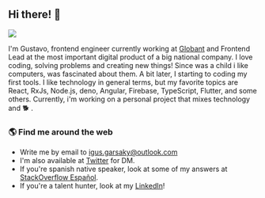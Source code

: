 ## Hi there! 👋

![](https://img.shields.io/github/stars/gugadev?style=social)

I'm Gustavo, frontend engineer currently working at [Globant](https://globant.com) and Frontend Lead at the most important digital product of a big national company. I love coding, solving problems and creating new things! Since was a child i like computers, was fascinated about them. A bit later, I starting to coding my first tools. I like technology in general terms, but my favorite topics are React, RxJs, Node.js, deno, Angular, Firebase, TypeScript, Flutter, and some others. Currently, i'm working on a personal project that mixes technology and 🐕 .

### 🌎 Find me around the web 

- Write me by email to igus.garsaky@outlook.com 
- I'm also available at [Twitter](https://twitter.com/gugadev) for DM.
- If you're spanish native speaker, look at some of my answers at [StackOverflow Español](https://es.stackoverflow.com/users/26302/gugadev?tab=answers).
- If you're a talent hunter, look at my [LinkedIn](https://www.linkedin.com/in/gugadev/)!
